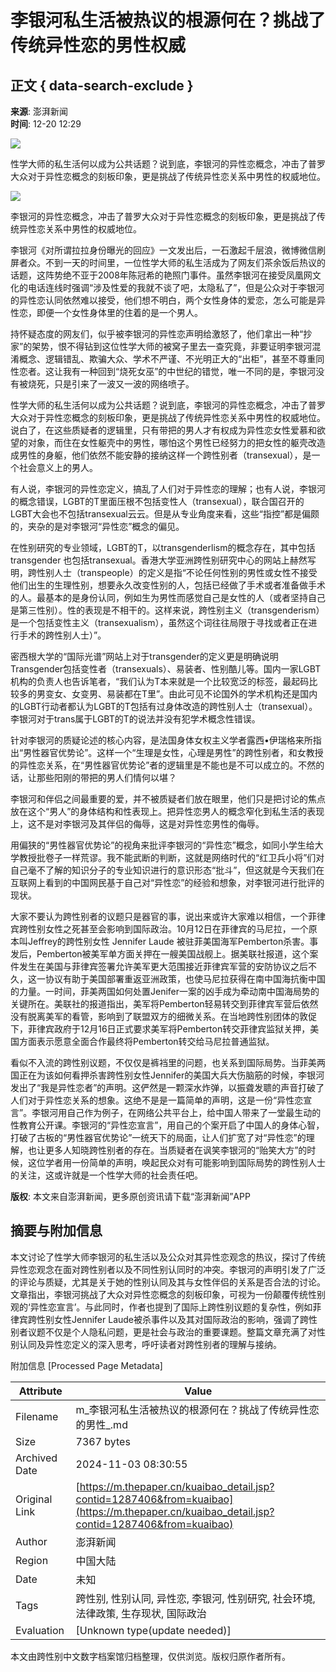 # 李银河私生活被热议的根源何在？挑战了传统异性恋的男性权威

## 正文 { data-search-exclude }


**来源**: 澎湃新闻  
**时间**: 12-20 12:29  

![](https://file.thepaper.cn/wap/v6/img/kb_zhaiyao.png) 

性学大师的私生活何以成为公共话题？说到底，李银河的异性恋概念，冲击了普罗大众对于异性恋概念的刻板印象，更是挑战了传统异性恋关系中男性的权威地位。

![](http://image.thepaper.cn/www/image/4/197/580.jpg)

李银河的异性恋概念，冲击了普罗大众对于异性恋概念的刻板印象，更是挑战了传统异性恋关系中男性的权威地位。

李银河《对所谓拉拉身份曝光的回应》一文发出后，一石激起千层浪，微博微信刷屏者众。不到一天的时间里，一位性学大师的私生活成为了网友们茶余饭后热议的话题，这阵势绝不亚于2008年陈冠希的艳照门事件。虽然李银河在接受凤凰网文化的电话连线时强调“涉及性爱的我就不谈了吧，太隐私了”，但是公众对于李银河的异性恋认同依然难以接受，他们想不明白，两个女性身体的爱恋，怎么可能是异性恋，即便一个女性身体里的住着的是一个男人。

持怀疑态度的网友们，似乎被李银河的异性恋声明给激怒了，他们拿出一种“抄家”的架势，恨不得钻到这位性学大师的被窝子里去一查究竟，非要证明李银河混淆概念、逻辑错乱、欺骗大众、学术不严谨、不光明正大的“出柜”，甚至不尊重同性恋者。这让我有一种回到“烧死女巫”的中世纪的错觉，唯一不同的是，李银河没有被烧死，只是引来了一波又一波的网络喷子。

性学大师的私生活何以成为公共话题？说到底，李银河的异性恋概念，冲击了普罗大众对于异性恋概念的刻板印象，更是挑战了传统异性恋关系中男性的权威地位。说白了，在这些质疑者的逻辑里，只有带把的男人才有权成为异性恋女性爱慕和欲望的对象，而住在女性躯壳中的男性，哪怕这个男性已经努力的把女性的躯壳改造成男性的身躯，他们依然不能安静的接纳这样一个跨性别者（transexual），是一个社会意义上的男人。

有人说，李银河的异性恋定义，搞乱了人们对于异性恋的理解；也有人说，李银河的概念错误，LGBT的T里面压根不包括变性人（transexual），联合国召开的LGBT大会也不包括transexual云云。但是从专业角度来看，这些“指控”都是偏颇的，夹杂的是对李银河“异性恋”概念的偏见。

在性别研究的专业领域，LGBT的T，以transgenderlism的概念存在，其中包括transgender 也包括transexual。香港大学亚洲跨性别研究中心的网站上赫然写明，跨性别人士（transpeople）的定义是指“不论任何性别的男性或女性不接受他们出生的生理性别，想要永久改变性别的人，包括已经做了手术或者准备做手术的人。最基本的是身份认同，例如生为男性而感觉自己是女性的人（或者坚持自己是第三性别）。性的表现是不相干的。这样来说，跨性别主义（transgenderism）是一个包括变性主义（transexualism），虽然这个词往往局限于寻找或者正在进行手术的跨性别人士）”。

密西根大学的“国际光谱”网站上对于transgender的定义更是明确说明Transgender包括变性者（transexuals）、易装者、性别酷儿等。国内一家LGBT机构的负责人也告诉笔者，“我们认为T本来就是一个比较宽泛的标签，最起码比较多的男变女、女变男、易装都在T里”。由此可见不论国外的学术机构还是国内的LGBT行动者都认为LGBT的T包括有过身体改造的跨性别人士（transexual）。李银河对于trans属于LGBT的T的说法并没有犯学术概念性错误。

针对李银河的质疑论述的核心内容，是法国身体女权主义学者露西•伊瑞格来所指出“男性器官优势论”。这样一个“生理是女性，心理是男性”的跨性别者，和女教授的异性恋关系，在“男性器官优势论”者的逻辑里是不能也是不可以成立的。不然的话，让那些阳刚的带把的男人们情何以堪？

李银河和伴侣之间最重要的爱，并不被质疑者们放在眼里，他们只是把讨论的焦点放在这个“男人”的身体结构和性表现上。把异性恋男人的概念窄化到私生活的表现上，这不是对李银河及其伴侣的侮辱，这是对异性恋男性的侮辱。

用偏狭的“男性器官优势论”的视角来批评李银河的“异性恋”概念，如同小学生给大学教授批卷子一样荒谬。我不能武断的判断，这就是网络时代的“红卫兵小将”们对自己毫不了解的知识分子的专业知识进行的意识形态“批斗”，但这就是今天我们在互联网上看到的中国网民基于自己对“异性恋”的经验和想象，对李银河进行批评的现状。

大家不要认为跨性别者的议题只是器官的事，说出来或许大家难以相信，一个菲律宾跨性别女性之死甚至会影响到国际政治。10月12日在菲律宾的马尼拉，一个原本叫Jeffrey的跨性别女性 Jennifer Laude 被驻菲美国海军Pemberton杀害。事发后，Pemberton被美军单方面关押在一艘美国战舰上。据美联社报道，这个案件发生在美国与菲律宾签署允许美军更大范围接近菲律宾军营的安防协议之后不久，这一协议有助于美国部署重返亚洲政策，也使马尼拉获得在南中国海抗衡中国的力量。一时间，菲美两国如何处置Jenifer一案的凶手成为牵动南中国海局势的关键所在。美联社的报道指出，美军将Pemberton轻易转交到菲律宾军营后依然没有脱离美军的看管，影响到了联盟双方的细微关系。在当地跨性别团体的敦促下，菲律宾政府于12月16日正式要求美军将Pemberton转交菲律宾监狱关押，美国方面表示愿意全面合作最终将Pemberton转交给马尼拉普通监狱。

看似不入流的跨性别议题，不仅仅是裤裆里的问题，也关系到国际局势。当菲美两国正在为该如何看押杀害跨性别女性Jennifer的美国大兵大伤脑筋的时候，李银河发出了“我是异性恋者”的声明。这俨然是一颗深水炸弹，以振聋发聩的声音打破了人们对于异性恋关系的想象。这绝不是是一篇简单的声明，这是一份“异性恋宣言”。李银河用自己作为例子，在网络公共平台上，给中国人带来了一堂最生动的性教育公开课。李银河的“异性恋宣言”，用自己的个案开启了中国人的身体心智，打破了古板的“男性器官优势论”一统天下的局面，让人们扩宽了对“异性恋”的理解，也让更多人知晓跨性别者的存在。当质疑者在讽笑李银河的“贻笑大方”的时候，这位学者用一份简单的声明，唤起民众对有可能影响到国际局势的跨性别人士的关注，这或许就是一个性学大师的社会责任吧。

**版权**: 本文来自澎湃新闻，更多原创资讯请下载“澎湃新闻”APP

## 摘要与附加信息

<!-- tcd_abstract -->
本文讨论了性学大师李银河的私生活以及公众对其异性恋观念的热议，探讨了传统异性恋观念在面对跨性别者以及不同性别认同时的冲突。李银河的声明引发了广泛的评论与质疑，尤其是关于她的性别认同及其与女性伴侣的关系是否合法的讨论。文章指出，李银河挑战了大众对异性恋概念的刻板印象，可视为一份颠覆传统性别观的‘异性恋宣言’。与此同时，作者也提到了国际上跨性别议题的复杂性，例如菲律宾跨性别女性Jennifer Laude被杀事件以及其对国际政治的影响，强调了跨性别者议题不仅是个人隐私问题，更是社会与政治的重要课题。整篇文章充满了对性别认同及异性恋定义的深入思考，呼吁读者对跨性别者的理解与接纳。
<!-- tcd_abstract_end -->

附加信息 [Processed Page Metadata]

| Attribute       | Value                                  |
|-----------------|----------------------------------------|
| Filename        | m_李银河私生活被热议的根源何在？挑战了传统异性恋的男性_.md                             |
| Size            | 7367 bytes                           |
| Archived Date   | 2024-11-03 08:30:55                             |
| Original Link   | [https://m.thepaper.cn/kuaibao_detail.jsp?contid=1287406&from=kuaibao](https://m.thepaper.cn/kuaibao_detail.jsp?contid=1287406&from=kuaibao)                       |
| Author          | 澎湃新闻                               |
| Region          | 中国大陆                               |
| Date            | 未知                                 |
| Tags            | 跨性别, 性别认同, 异性恋, 李银河, 性别研究, 社会环境, 法律政策, 生存现状, 国际政治                                 |
| Evaluation            | [Unknown type(update needed)]                                 |
<!-- tcd_table_end -->

本文由跨性别中文数字档案馆归档整理，仅供浏览。版权归原作者所有。
